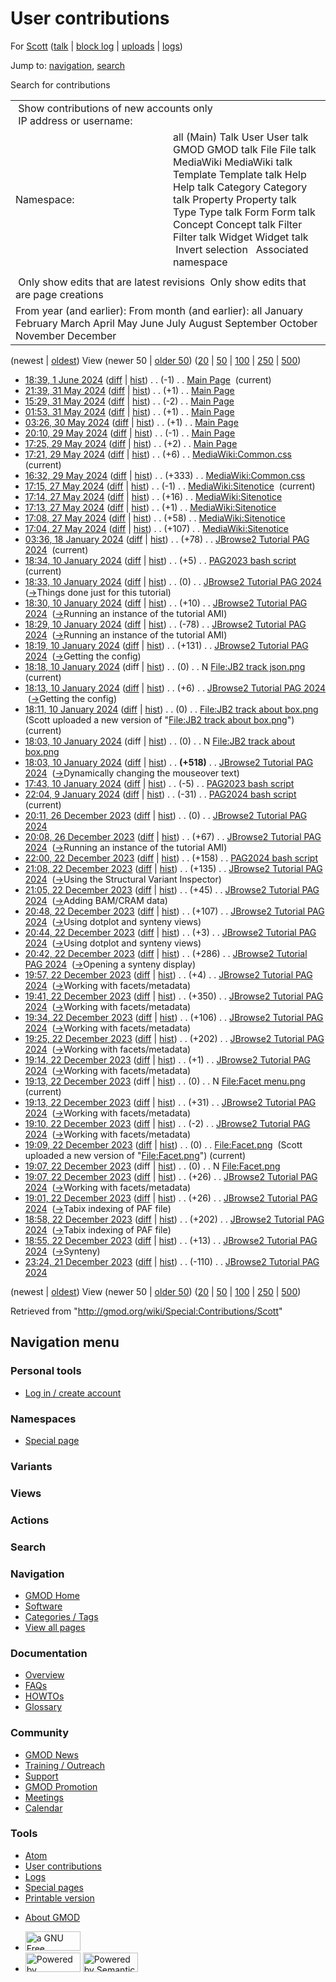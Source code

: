 <div id="mw-page-base" class="noprint">

</div>

<div id="mw-head-base" class="noprint">

</div>

<div id="content" class="mw-body" role="main">

<span id="top"></span>

<div id="mw-js-message" style="display:none;">

</div>



# <span dir="auto">User contributions</span>

<div id="bodyContent">

<div id="contentSub">

For [Scott](/wiki/User:Scott "User:Scott")
([talk](/wiki/User_talk:Scott "User talk:Scott") \| [block
log](/mediawiki/index.php?title=Special:Log/block&page=User%3AScott "Special:Log/block")
\| [uploads](/wiki/Special:ListFiles/Scott "Special:ListFiles/Scott") \|
[logs](/wiki/Special:Log/Scott "Special:Log/Scott"))

</div>

<div id="jump-to-nav" class="mw-jump">

Jump to: [navigation](#mw-navigation), [search](#p-search)

</div>

<div id="mw-content-text">

Search for contributions

<table class="mw-contributions-table">
<colgroup>
<col style="width: 50%" />
<col style="width: 50%" />
</colgroup>
<tbody>
<tr class="odd">
<td colspan="2"> Show contributions of new accounts only<br />
 IP address or username:</td>
</tr>
<tr class="even">
<td class="mw-label">Namespace:</td>
<td>all (Main) Talk User User talk GMOD GMOD talk File File talk
MediaWiki MediaWiki talk Template Template talk Help Help talk Category
Category talk Property Property talk Type Type talk Form Form talk
Concept Concept talk Filter Filter talk Widget Widget talk  
 Invert selection 
 Associated namespace </td>
</tr>
<tr class="odd">
<td colspan="2"></td>
</tr>
<tr class="even">
<td colspan="2"> Only show edits that are latest revisions
 Only show edits that are page creations</td>
</tr>
<tr class="odd">
<td colspan="2">From year (and earlier): From month (and earlier): all
January February March April May June July August September October
November December</td>
</tr>
</tbody>
</table>

(newest \| <a
href="/mediawiki/index.php?title=Special:Contributions/Scott&amp;dir=prev&amp;target=Scott"
class="mw-lastlink" rel="last"
title="Special:Contributions/Scott">oldest</a>) View (newer 50 \| <a
href="/mediawiki/index.php?title=Special:Contributions/Scott&amp;offset=20231221232427&amp;target=Scott"
class="mw-nextlink" rel="next" title="Special:Contributions/Scott">older
50</a>) (<a
href="/mediawiki/index.php?title=Special:Contributions/Scott&amp;offset=&amp;limit=20&amp;target=Scott"
class="mw-numlink" title="Special:Contributions/Scott">20</a> \| <a
href="/mediawiki/index.php?title=Special:Contributions/Scott&amp;offset=&amp;limit=50&amp;target=Scott"
class="mw-numlink" title="Special:Contributions/Scott">50</a> \| <a
href="/mediawiki/index.php?title=Special:Contributions/Scott&amp;offset=&amp;limit=100&amp;target=Scott"
class="mw-numlink" title="Special:Contributions/Scott">100</a> \| <a
href="/mediawiki/index.php?title=Special:Contributions/Scott&amp;offset=&amp;limit=250&amp;target=Scott"
class="mw-numlink" title="Special:Contributions/Scott">250</a> \| <a
href="/mediawiki/index.php?title=Special:Contributions/Scott&amp;offset=&amp;limit=500&amp;target=Scott"
class="mw-numlink" title="Special:Contributions/Scott">500</a>)

- <a href="/mediawiki/index.php?title=Main_Page&amp;oldid=28584"
  class="mw-changeslist-date" title="Main Page">18:39, 1 June 2024</a>
  ([diff](/mediawiki/index.php?title=Main_Page&diff=prev&oldid=28584 "Main Page")
  \|
  [hist](/mediawiki/index.php?title=Main_Page&action=history "Main Page"))
  <span class="mw-changeslist-separator">. .</span>
  <span class="mw-plusminus-neg" dir="ltr"
  title="4,613 bytes after change">(-1)</span>‎
  <span class="mw-changeslist-separator">. .</span>
  <a href="/wiki/Main_Page" class="mw-contributions-title"
  title="Main Page">Main Page</a> ‎
  <span class="mw-uctop">(current)</span>
- <a href="/mediawiki/index.php?title=Main_Page&amp;oldid=28583"
  class="mw-changeslist-date" title="Main Page">21:39, 31 May 2024</a>
  ([diff](/mediawiki/index.php?title=Main_Page&diff=prev&oldid=28583 "Main Page")
  \|
  [hist](/mediawiki/index.php?title=Main_Page&action=history "Main Page"))
  <span class="mw-changeslist-separator">. .</span>
  <span class="mw-plusminus-pos" dir="ltr"
  title="4,614 bytes after change">(+1)</span>‎
  <span class="mw-changeslist-separator">. .</span>
  <a href="/wiki/Main_Page" class="mw-contributions-title"
  title="Main Page">Main Page</a> ‎
- <a href="/mediawiki/index.php?title=Main_Page&amp;oldid=28582"
  class="mw-changeslist-date" title="Main Page">15:29, 31 May 2024</a>
  ([diff](/mediawiki/index.php?title=Main_Page&diff=prev&oldid=28582 "Main Page")
  \|
  [hist](/mediawiki/index.php?title=Main_Page&action=history "Main Page"))
  <span class="mw-changeslist-separator">. .</span>
  <span class="mw-plusminus-neg" dir="ltr"
  title="4,613 bytes after change">(-2)</span>‎
  <span class="mw-changeslist-separator">. .</span>
  <a href="/wiki/Main_Page" class="mw-contributions-title"
  title="Main Page">Main Page</a> ‎
- <a href="/mediawiki/index.php?title=Main_Page&amp;oldid=28581"
  class="mw-changeslist-date" title="Main Page">01:53, 31 May 2024</a>
  ([diff](/mediawiki/index.php?title=Main_Page&diff=prev&oldid=28581 "Main Page")
  \|
  [hist](/mediawiki/index.php?title=Main_Page&action=history "Main Page"))
  <span class="mw-changeslist-separator">. .</span>
  <span class="mw-plusminus-pos" dir="ltr"
  title="4,615 bytes after change">(+1)</span>‎
  <span class="mw-changeslist-separator">. .</span>
  <a href="/wiki/Main_Page" class="mw-contributions-title"
  title="Main Page">Main Page</a> ‎
- <a href="/mediawiki/index.php?title=Main_Page&amp;oldid=28580"
  class="mw-changeslist-date" title="Main Page">03:26, 30 May 2024</a>
  ([diff](/mediawiki/index.php?title=Main_Page&diff=prev&oldid=28580 "Main Page")
  \|
  [hist](/mediawiki/index.php?title=Main_Page&action=history "Main Page"))
  <span class="mw-changeslist-separator">. .</span>
  <span class="mw-plusminus-pos" dir="ltr"
  title="4,614 bytes after change">(+1)</span>‎
  <span class="mw-changeslist-separator">. .</span>
  <a href="/wiki/Main_Page" class="mw-contributions-title"
  title="Main Page">Main Page</a> ‎
- <a href="/mediawiki/index.php?title=Main_Page&amp;oldid=28579"
  class="mw-changeslist-date" title="Main Page">20:10, 29 May 2024</a>
  ([diff](/mediawiki/index.php?title=Main_Page&diff=prev&oldid=28579 "Main Page")
  \|
  [hist](/mediawiki/index.php?title=Main_Page&action=history "Main Page"))
  <span class="mw-changeslist-separator">. .</span>
  <span class="mw-plusminus-neg" dir="ltr"
  title="4,613 bytes after change">(-1)</span>‎
  <span class="mw-changeslist-separator">. .</span>
  <a href="/wiki/Main_Page" class="mw-contributions-title"
  title="Main Page">Main Page</a> ‎
- <a href="/mediawiki/index.php?title=Main_Page&amp;oldid=28578"
  class="mw-changeslist-date" title="Main Page">17:25, 29 May 2024</a>
  ([diff](/mediawiki/index.php?title=Main_Page&diff=prev&oldid=28578 "Main Page")
  \|
  [hist](/mediawiki/index.php?title=Main_Page&action=history "Main Page"))
  <span class="mw-changeslist-separator">. .</span>
  <span class="mw-plusminus-pos" dir="ltr"
  title="4,614 bytes after change">(+2)</span>‎
  <span class="mw-changeslist-separator">. .</span>
  <a href="/wiki/Main_Page" class="mw-contributions-title"
  title="Main Page">Main Page</a> ‎
- <a
  href="/mediawiki/index.php?title=MediaWiki:Common.css&amp;oldid=28577"
  class="mw-changeslist-date" title="MediaWiki:Common.css">17:21, 29 May
  2024</a>
  ([diff](/mediawiki/index.php?title=MediaWiki:Common.css&diff=prev&oldid=28577 "MediaWiki:Common.css")
  \|
  [hist](/mediawiki/index.php?title=MediaWiki:Common.css&action=history "MediaWiki:Common.css"))
  <span class="mw-changeslist-separator">. .</span>
  <span class="mw-plusminus-pos" dir="ltr"
  title="7,367 bytes after change">(+6)</span>‎
  <span class="mw-changeslist-separator">. .</span>
  <a href="/wiki/MediaWiki:Common.css" class="mw-contributions-title"
  title="MediaWiki:Common.css">MediaWiki:Common.css</a> ‎
  <span class="mw-uctop">(current)</span>
- <a
  href="/mediawiki/index.php?title=MediaWiki:Common.css&amp;oldid=28576"
  class="mw-changeslist-date" title="MediaWiki:Common.css">16:32, 29 May
  2024</a>
  ([diff](/mediawiki/index.php?title=MediaWiki:Common.css&diff=prev&oldid=28576 "MediaWiki:Common.css")
  \|
  [hist](/mediawiki/index.php?title=MediaWiki:Common.css&action=history "MediaWiki:Common.css"))
  <span class="mw-changeslist-separator">. .</span>
  <span class="mw-plusminus-pos" dir="ltr"
  title="7,361 bytes after change">(+333)</span>‎
  <span class="mw-changeslist-separator">. .</span>
  <a href="/wiki/MediaWiki:Common.css" class="mw-contributions-title"
  title="MediaWiki:Common.css">MediaWiki:Common.css</a> ‎
- <a
  href="/mediawiki/index.php?title=MediaWiki:Sitenotice&amp;oldid=28575"
  class="mw-changeslist-date" title="MediaWiki:Sitenotice">17:15, 27 May
  2024</a>
  ([diff](/mediawiki/index.php?title=MediaWiki:Sitenotice&diff=prev&oldid=28575 "MediaWiki:Sitenotice")
  \|
  [hist](/mediawiki/index.php?title=MediaWiki:Sitenotice&action=history "MediaWiki:Sitenotice"))
  <span class="mw-changeslist-separator">. .</span>
  <span class="mw-plusminus-neg" dir="ltr"
  title="181 bytes after change">(-1)</span>‎
  <span class="mw-changeslist-separator">. .</span>
  <a href="/wiki/MediaWiki:Sitenotice" class="mw-contributions-title"
  title="MediaWiki:Sitenotice">MediaWiki:Sitenotice</a> ‎
  <span class="mw-uctop">(current)</span>
- <a
  href="/mediawiki/index.php?title=MediaWiki:Sitenotice&amp;oldid=28574"
  class="mw-changeslist-date" title="MediaWiki:Sitenotice">17:14, 27 May
  2024</a>
  ([diff](/mediawiki/index.php?title=MediaWiki:Sitenotice&diff=prev&oldid=28574 "MediaWiki:Sitenotice")
  \|
  [hist](/mediawiki/index.php?title=MediaWiki:Sitenotice&action=history "MediaWiki:Sitenotice"))
  <span class="mw-changeslist-separator">. .</span>
  <span class="mw-plusminus-pos" dir="ltr"
  title="182 bytes after change">(+16)</span>‎
  <span class="mw-changeslist-separator">. .</span>
  <a href="/wiki/MediaWiki:Sitenotice" class="mw-contributions-title"
  title="MediaWiki:Sitenotice">MediaWiki:Sitenotice</a> ‎
- <a
  href="/mediawiki/index.php?title=MediaWiki:Sitenotice&amp;oldid=28573"
  class="mw-changeslist-date" title="MediaWiki:Sitenotice">17:13, 27 May
  2024</a>
  ([diff](/mediawiki/index.php?title=MediaWiki:Sitenotice&diff=prev&oldid=28573 "MediaWiki:Sitenotice")
  \|
  [hist](/mediawiki/index.php?title=MediaWiki:Sitenotice&action=history "MediaWiki:Sitenotice"))
  <span class="mw-changeslist-separator">. .</span>
  <span class="mw-plusminus-pos" dir="ltr"
  title="166 bytes after change">(+1)</span>‎
  <span class="mw-changeslist-separator">. .</span>
  <a href="/wiki/MediaWiki:Sitenotice" class="mw-contributions-title"
  title="MediaWiki:Sitenotice">MediaWiki:Sitenotice</a> ‎
- <a
  href="/mediawiki/index.php?title=MediaWiki:Sitenotice&amp;oldid=28572"
  class="mw-changeslist-date" title="MediaWiki:Sitenotice">17:08, 27 May
  2024</a>
  ([diff](/mediawiki/index.php?title=MediaWiki:Sitenotice&diff=prev&oldid=28572 "MediaWiki:Sitenotice")
  \|
  [hist](/mediawiki/index.php?title=MediaWiki:Sitenotice&action=history "MediaWiki:Sitenotice"))
  <span class="mw-changeslist-separator">. .</span>
  <span class="mw-plusminus-pos" dir="ltr"
  title="165 bytes after change">(+58)</span>‎
  <span class="mw-changeslist-separator">. .</span>
  <a href="/wiki/MediaWiki:Sitenotice" class="mw-contributions-title"
  title="MediaWiki:Sitenotice">MediaWiki:Sitenotice</a> ‎
- <a
  href="/mediawiki/index.php?title=MediaWiki:Sitenotice&amp;oldid=28571"
  class="mw-changeslist-date" title="MediaWiki:Sitenotice">17:04, 27 May
  2024</a>
  ([diff](/mediawiki/index.php?title=MediaWiki:Sitenotice&diff=prev&oldid=28571 "MediaWiki:Sitenotice")
  \|
  [hist](/mediawiki/index.php?title=MediaWiki:Sitenotice&action=history "MediaWiki:Sitenotice"))
  <span class="mw-changeslist-separator">. .</span>
  <span class="mw-plusminus-pos" dir="ltr"
  title="107 bytes after change">(+107)</span>‎
  <span class="mw-changeslist-separator">. .</span>
  <a href="/wiki/MediaWiki:Sitenotice" class="mw-contributions-title"
  title="MediaWiki:Sitenotice">MediaWiki:Sitenotice</a> ‎
- <a
  href="/mediawiki/index.php?title=JBrowse2_Tutorial_PAG_2024&amp;oldid=28552"
  class="mw-changeslist-date" title="JBrowse2 Tutorial PAG 2024">03:36, 18
  January 2024</a>
  ([diff](/mediawiki/index.php?title=JBrowse2_Tutorial_PAG_2024&diff=prev&oldid=28552 "JBrowse2 Tutorial PAG 2024")
  \|
  [hist](/mediawiki/index.php?title=JBrowse2_Tutorial_PAG_2024&action=history "JBrowse2 Tutorial PAG 2024"))
  <span class="mw-changeslist-separator">. .</span>
  <span class="mw-plusminus-pos" dir="ltr"
  title="39,794 bytes after change">(+78)</span>‎
  <span class="mw-changeslist-separator">. .</span>
  <a href="/wiki/JBrowse2_Tutorial_PAG_2024"
  class="mw-contributions-title"
  title="JBrowse2 Tutorial PAG 2024">JBrowse2 Tutorial PAG 2024</a> ‎
  <span class="mw-uctop">(current)</span>
- <a href="/mediawiki/index.php?title=PAG2023_bash_script&amp;oldid=28551"
  class="mw-changeslist-date" title="PAG2023 bash script">18:34, 10
  January 2024</a>
  ([diff](/mediawiki/index.php?title=PAG2023_bash_script&diff=prev&oldid=28551 "PAG2023 bash script")
  \|
  [hist](/mediawiki/index.php?title=PAG2023_bash_script&action=history "PAG2023 bash script"))
  <span class="mw-changeslist-separator">. .</span>
  <span class="mw-plusminus-pos" dir="ltr"
  title="2,999 bytes after change">(+5)</span>‎
  <span class="mw-changeslist-separator">. .</span>
  <a href="/wiki/PAG2023_bash_script" class="mw-contributions-title"
  title="PAG2023 bash script">PAG2023 bash script</a> ‎
  <span class="mw-uctop">(current)</span>
- <a
  href="/mediawiki/index.php?title=JBrowse2_Tutorial_PAG_2024&amp;oldid=28550"
  class="mw-changeslist-date" title="JBrowse2 Tutorial PAG 2024">18:33, 10
  January 2024</a>
  ([diff](/mediawiki/index.php?title=JBrowse2_Tutorial_PAG_2024&diff=prev&oldid=28550 "JBrowse2 Tutorial PAG 2024")
  \|
  [hist](/mediawiki/index.php?title=JBrowse2_Tutorial_PAG_2024&action=history "JBrowse2 Tutorial PAG 2024"))
  <span class="mw-changeslist-separator">. .</span>
  <span class="mw-plusminus-null" dir="ltr"
  title="39,716 bytes after change">(0)</span>‎
  <span class="mw-changeslist-separator">. .</span>
  <a href="/wiki/JBrowse2_Tutorial_PAG_2024"
  class="mw-contributions-title"
  title="JBrowse2 Tutorial PAG 2024">JBrowse2 Tutorial PAG 2024</a> ‎
  <span class="comment">([→](/wiki/JBrowse2_Tutorial_PAG_2024#Things_done_just_for_this_tutorial "JBrowse2 Tutorial PAG 2024")‎<span dir="auto"><span class="autocomment">Things
  done just for this tutorial</span></span>)</span>
- <a
  href="/mediawiki/index.php?title=JBrowse2_Tutorial_PAG_2024&amp;oldid=28549"
  class="mw-changeslist-date" title="JBrowse2 Tutorial PAG 2024">18:30, 10
  January 2024</a>
  ([diff](/mediawiki/index.php?title=JBrowse2_Tutorial_PAG_2024&diff=prev&oldid=28549 "JBrowse2 Tutorial PAG 2024")
  \|
  [hist](/mediawiki/index.php?title=JBrowse2_Tutorial_PAG_2024&action=history "JBrowse2 Tutorial PAG 2024"))
  <span class="mw-changeslist-separator">. .</span>
  <span class="mw-plusminus-pos" dir="ltr"
  title="39,716 bytes after change">(+10)</span>‎
  <span class="mw-changeslist-separator">. .</span>
  <a href="/wiki/JBrowse2_Tutorial_PAG_2024"
  class="mw-contributions-title"
  title="JBrowse2 Tutorial PAG 2024">JBrowse2 Tutorial PAG 2024</a> ‎
  <span class="comment">([→](/wiki/JBrowse2_Tutorial_PAG_2024#Running_an_instance_of_the_tutorial_AMI "JBrowse2 Tutorial PAG 2024")‎<span dir="auto"><span class="autocomment">Running
  an instance of the tutorial AMI</span></span>)</span>
- <a
  href="/mediawiki/index.php?title=JBrowse2_Tutorial_PAG_2024&amp;oldid=28548"
  class="mw-changeslist-date" title="JBrowse2 Tutorial PAG 2024">18:29, 10
  January 2024</a>
  ([diff](/mediawiki/index.php?title=JBrowse2_Tutorial_PAG_2024&diff=prev&oldid=28548 "JBrowse2 Tutorial PAG 2024")
  \|
  [hist](/mediawiki/index.php?title=JBrowse2_Tutorial_PAG_2024&action=history "JBrowse2 Tutorial PAG 2024"))
  <span class="mw-changeslist-separator">. .</span>
  <span class="mw-plusminus-neg" dir="ltr"
  title="39,706 bytes after change">(-78)</span>‎
  <span class="mw-changeslist-separator">. .</span>
  <a href="/wiki/JBrowse2_Tutorial_PAG_2024"
  class="mw-contributions-title"
  title="JBrowse2 Tutorial PAG 2024">JBrowse2 Tutorial PAG 2024</a> ‎
  <span class="comment">([→](/wiki/JBrowse2_Tutorial_PAG_2024#Running_an_instance_of_the_tutorial_AMI "JBrowse2 Tutorial PAG 2024")‎<span dir="auto"><span class="autocomment">Running
  an instance of the tutorial AMI</span></span>)</span>
- <a
  href="/mediawiki/index.php?title=JBrowse2_Tutorial_PAG_2024&amp;oldid=28547"
  class="mw-changeslist-date" title="JBrowse2 Tutorial PAG 2024">18:19, 10
  January 2024</a>
  ([diff](/mediawiki/index.php?title=JBrowse2_Tutorial_PAG_2024&diff=prev&oldid=28547 "JBrowse2 Tutorial PAG 2024")
  \|
  [hist](/mediawiki/index.php?title=JBrowse2_Tutorial_PAG_2024&action=history "JBrowse2 Tutorial PAG 2024"))
  <span class="mw-changeslist-separator">. .</span>
  <span class="mw-plusminus-pos" dir="ltr"
  title="39,784 bytes after change">(+131)</span>‎
  <span class="mw-changeslist-separator">. .</span>
  <a href="/wiki/JBrowse2_Tutorial_PAG_2024"
  class="mw-contributions-title"
  title="JBrowse2 Tutorial PAG 2024">JBrowse2 Tutorial PAG 2024</a> ‎
  <span class="comment">([→](/wiki/JBrowse2_Tutorial_PAG_2024#Getting_the_config "JBrowse2 Tutorial PAG 2024")‎<span dir="auto"><span class="autocomment">Getting
  the config</span></span>)</span>
- <a
  href="/mediawiki/index.php?title=File:JB2_track_json.png&amp;oldid=28546"
  class="mw-changeslist-date" title="File:JB2 track json.png">18:18, 10
  January 2024</a> (diff \|
  [hist](/mediawiki/index.php?title=File:JB2_track_json.png&action=history "File:JB2 track json.png"))
  <span class="mw-changeslist-separator">. .</span>
  <span class="mw-plusminus-null" dir="ltr"
  title="0 bytes after change">(0)</span>‎
  <span class="mw-changeslist-separator">. .</span> N
  <a href="/wiki/File:JB2_track_json.png" class="mw-contributions-title"
  title="File:JB2 track json.png">File:JB2 track json.png</a> ‎
  <span class="mw-uctop">(current)</span>
- <a
  href="/mediawiki/index.php?title=JBrowse2_Tutorial_PAG_2024&amp;oldid=28545"
  class="mw-changeslist-date" title="JBrowse2 Tutorial PAG 2024">18:13, 10
  January 2024</a>
  ([diff](/mediawiki/index.php?title=JBrowse2_Tutorial_PAG_2024&diff=prev&oldid=28545 "JBrowse2 Tutorial PAG 2024")
  \|
  [hist](/mediawiki/index.php?title=JBrowse2_Tutorial_PAG_2024&action=history "JBrowse2 Tutorial PAG 2024"))
  <span class="mw-changeslist-separator">. .</span>
  <span class="mw-plusminus-pos" dir="ltr"
  title="39,653 bytes after change">(+6)</span>‎
  <span class="mw-changeslist-separator">. .</span>
  <a href="/wiki/JBrowse2_Tutorial_PAG_2024"
  class="mw-contributions-title"
  title="JBrowse2 Tutorial PAG 2024">JBrowse2 Tutorial PAG 2024</a> ‎
  <span class="comment">([→](/wiki/JBrowse2_Tutorial_PAG_2024#Getting_the_config "JBrowse2 Tutorial PAG 2024")‎<span dir="auto"><span class="autocomment">Getting
  the config</span></span>)</span>
- <a
  href="/mediawiki/index.php?title=File:JB2_track_about_box.png&amp;oldid=28544"
  class="mw-changeslist-date" title="File:JB2 track about box.png">18:11,
  10 January 2024</a>
  ([diff](/mediawiki/index.php?title=File:JB2_track_about_box.png&diff=prev&oldid=28544 "File:JB2 track about box.png")
  \|
  [hist](/mediawiki/index.php?title=File:JB2_track_about_box.png&action=history "File:JB2 track about box.png"))
  <span class="mw-changeslist-separator">. .</span>
  <span class="mw-plusminus-null" dir="ltr"
  title="0 bytes after change">(0)</span>‎
  <span class="mw-changeslist-separator">. .</span>
  <a href="/wiki/File:JB2_track_about_box.png"
  class="mw-contributions-title"
  title="File:JB2 track about box.png">File:JB2 track about box.png</a> ‎
  <span class="comment">(Scott uploaded a new version of "[File:JB2
  track about
  box.png](/wiki/File:JB2_track_about_box.png "File:JB2 track about box.png")")</span>
  <span class="mw-uctop">(current)</span>
- <a
  href="/mediawiki/index.php?title=File:JB2_track_about_box.png&amp;oldid=28543"
  class="mw-changeslist-date" title="File:JB2 track about box.png">18:03,
  10 January 2024</a> (diff \|
  [hist](/mediawiki/index.php?title=File:JB2_track_about_box.png&action=history "File:JB2 track about box.png"))
  <span class="mw-changeslist-separator">. .</span>
  <span class="mw-plusminus-null" dir="ltr"
  title="0 bytes after change">(0)</span>‎
  <span class="mw-changeslist-separator">. .</span> N
  <a href="/wiki/File:JB2_track_about_box.png"
  class="mw-contributions-title"
  title="File:JB2 track about box.png">File:JB2 track about box.png</a> ‎
- <a
  href="/mediawiki/index.php?title=JBrowse2_Tutorial_PAG_2024&amp;oldid=28542"
  class="mw-changeslist-date" title="JBrowse2 Tutorial PAG 2024">18:03, 10
  January 2024</a>
  ([diff](/mediawiki/index.php?title=JBrowse2_Tutorial_PAG_2024&diff=prev&oldid=28542 "JBrowse2 Tutorial PAG 2024")
  \|
  [hist](/mediawiki/index.php?title=JBrowse2_Tutorial_PAG_2024&action=history "JBrowse2 Tutorial PAG 2024"))
  <span class="mw-changeslist-separator">. .</span> **(+518)**‎
  <span class="mw-changeslist-separator">. .</span>
  <a href="/wiki/JBrowse2_Tutorial_PAG_2024"
  class="mw-contributions-title"
  title="JBrowse2 Tutorial PAG 2024">JBrowse2 Tutorial PAG 2024</a> ‎
  <span class="comment">([→](/wiki/JBrowse2_Tutorial_PAG_2024#Dynamically_changing_the_mouseover_text "JBrowse2 Tutorial PAG 2024")‎<span dir="auto"><span class="autocomment">Dynamically
  changing the mouseover text</span></span>)</span>
- <a href="/mediawiki/index.php?title=PAG2023_bash_script&amp;oldid=28541"
  class="mw-changeslist-date" title="PAG2023 bash script">17:43, 10
  January 2024</a>
  ([diff](/mediawiki/index.php?title=PAG2023_bash_script&diff=prev&oldid=28541 "PAG2023 bash script")
  \|
  [hist](/mediawiki/index.php?title=PAG2023_bash_script&action=history "PAG2023 bash script"))
  <span class="mw-changeslist-separator">. .</span>
  <span class="mw-plusminus-neg" dir="ltr"
  title="2,994 bytes after change">(-5)</span>‎
  <span class="mw-changeslist-separator">. .</span>
  <a href="/wiki/PAG2023_bash_script" class="mw-contributions-title"
  title="PAG2023 bash script">PAG2023 bash script</a> ‎
- <a href="/mediawiki/index.php?title=PAG2024_bash_script&amp;oldid=28540"
  class="mw-changeslist-date" title="PAG2024 bash script">22:04, 9 January
  2024</a>
  ([diff](/mediawiki/index.php?title=PAG2024_bash_script&diff=prev&oldid=28540 "PAG2024 bash script")
  \|
  [hist](/mediawiki/index.php?title=PAG2024_bash_script&action=history "PAG2024 bash script"))
  <span class="mw-changeslist-separator">. .</span>
  <span class="mw-plusminus-neg" dir="ltr"
  title="4,432 bytes after change">(-31)</span>‎
  <span class="mw-changeslist-separator">. .</span>
  <a href="/wiki/PAG2024_bash_script" class="mw-contributions-title"
  title="PAG2024 bash script">PAG2024 bash script</a> ‎
  <span class="mw-uctop">(current)</span>
- <a
  href="/mediawiki/index.php?title=JBrowse2_Tutorial_PAG_2024&amp;oldid=28539"
  class="mw-changeslist-date" title="JBrowse2 Tutorial PAG 2024">20:11, 26
  December 2023</a>
  ([diff](/mediawiki/index.php?title=JBrowse2_Tutorial_PAG_2024&diff=prev&oldid=28539 "JBrowse2 Tutorial PAG 2024")
  \|
  [hist](/mediawiki/index.php?title=JBrowse2_Tutorial_PAG_2024&action=history "JBrowse2 Tutorial PAG 2024"))
  <span class="mw-changeslist-separator">. .</span>
  <span class="mw-plusminus-null" dir="ltr"
  title="39,129 bytes after change">(0)</span>‎
  <span class="mw-changeslist-separator">. .</span>
  <a href="/wiki/JBrowse2_Tutorial_PAG_2024"
  class="mw-contributions-title"
  title="JBrowse2 Tutorial PAG 2024">JBrowse2 Tutorial PAG 2024</a> ‎
- <a
  href="/mediawiki/index.php?title=JBrowse2_Tutorial_PAG_2024&amp;oldid=28538"
  class="mw-changeslist-date" title="JBrowse2 Tutorial PAG 2024">20:08, 26
  December 2023</a>
  ([diff](/mediawiki/index.php?title=JBrowse2_Tutorial_PAG_2024&diff=prev&oldid=28538 "JBrowse2 Tutorial PAG 2024")
  \|
  [hist](/mediawiki/index.php?title=JBrowse2_Tutorial_PAG_2024&action=history "JBrowse2 Tutorial PAG 2024"))
  <span class="mw-changeslist-separator">. .</span>
  <span class="mw-plusminus-pos" dir="ltr"
  title="39,129 bytes after change">(+67)</span>‎
  <span class="mw-changeslist-separator">. .</span>
  <a href="/wiki/JBrowse2_Tutorial_PAG_2024"
  class="mw-contributions-title"
  title="JBrowse2 Tutorial PAG 2024">JBrowse2 Tutorial PAG 2024</a> ‎
  <span class="comment">([→](/wiki/JBrowse2_Tutorial_PAG_2024#Running_an_instance_of_the_tutorial_AMI "JBrowse2 Tutorial PAG 2024")‎<span dir="auto"><span class="autocomment">Running
  an instance of the tutorial AMI</span></span>)</span>
- <a href="/mediawiki/index.php?title=PAG2024_bash_script&amp;oldid=28537"
  class="mw-changeslist-date" title="PAG2024 bash script">22:00, 22
  December 2023</a>
  ([diff](/mediawiki/index.php?title=PAG2024_bash_script&diff=prev&oldid=28537 "PAG2024 bash script")
  \|
  [hist](/mediawiki/index.php?title=PAG2024_bash_script&action=history "PAG2024 bash script"))
  <span class="mw-changeslist-separator">. .</span>
  <span class="mw-plusminus-pos" dir="ltr"
  title="4,463 bytes after change">(+158)</span>‎
  <span class="mw-changeslist-separator">. .</span>
  <a href="/wiki/PAG2024_bash_script" class="mw-contributions-title"
  title="PAG2024 bash script">PAG2024 bash script</a> ‎
- <a
  href="/mediawiki/index.php?title=JBrowse2_Tutorial_PAG_2024&amp;oldid=28536"
  class="mw-changeslist-date" title="JBrowse2 Tutorial PAG 2024">21:08, 22
  December 2023</a>
  ([diff](/mediawiki/index.php?title=JBrowse2_Tutorial_PAG_2024&diff=prev&oldid=28536 "JBrowse2 Tutorial PAG 2024")
  \|
  [hist](/mediawiki/index.php?title=JBrowse2_Tutorial_PAG_2024&action=history "JBrowse2 Tutorial PAG 2024"))
  <span class="mw-changeslist-separator">. .</span>
  <span class="mw-plusminus-pos" dir="ltr"
  title="39,062 bytes after change">(+135)</span>‎
  <span class="mw-changeslist-separator">. .</span>
  <a href="/wiki/JBrowse2_Tutorial_PAG_2024"
  class="mw-contributions-title"
  title="JBrowse2 Tutorial PAG 2024">JBrowse2 Tutorial PAG 2024</a> ‎
  <span class="comment">([→](/wiki/JBrowse2_Tutorial_PAG_2024#Using_the_Structural_Variant_Inspector "JBrowse2 Tutorial PAG 2024")‎<span dir="auto"><span class="autocomment">Using
  the Structural Variant Inspector</span></span>)</span>
- <a
  href="/mediawiki/index.php?title=JBrowse2_Tutorial_PAG_2024&amp;oldid=28535"
  class="mw-changeslist-date" title="JBrowse2 Tutorial PAG 2024">21:05, 22
  December 2023</a>
  ([diff](/mediawiki/index.php?title=JBrowse2_Tutorial_PAG_2024&diff=prev&oldid=28535 "JBrowse2 Tutorial PAG 2024")
  \|
  [hist](/mediawiki/index.php?title=JBrowse2_Tutorial_PAG_2024&action=history "JBrowse2 Tutorial PAG 2024"))
  <span class="mw-changeslist-separator">. .</span>
  <span class="mw-plusminus-pos" dir="ltr"
  title="38,927 bytes after change">(+45)</span>‎
  <span class="mw-changeslist-separator">. .</span>
  <a href="/wiki/JBrowse2_Tutorial_PAG_2024"
  class="mw-contributions-title"
  title="JBrowse2 Tutorial PAG 2024">JBrowse2 Tutorial PAG 2024</a> ‎
  <span class="comment">([→](/wiki/JBrowse2_Tutorial_PAG_2024#Adding_BAM.2FCRAM_data "JBrowse2 Tutorial PAG 2024")‎<span dir="auto"><span class="autocomment">Adding
  BAM/CRAM data</span></span>)</span>
- <a
  href="/mediawiki/index.php?title=JBrowse2_Tutorial_PAG_2024&amp;oldid=28534"
  class="mw-changeslist-date" title="JBrowse2 Tutorial PAG 2024">20:48, 22
  December 2023</a>
  ([diff](/mediawiki/index.php?title=JBrowse2_Tutorial_PAG_2024&diff=prev&oldid=28534 "JBrowse2 Tutorial PAG 2024")
  \|
  [hist](/mediawiki/index.php?title=JBrowse2_Tutorial_PAG_2024&action=history "JBrowse2 Tutorial PAG 2024"))
  <span class="mw-changeslist-separator">. .</span>
  <span class="mw-plusminus-pos" dir="ltr"
  title="38,882 bytes after change">(+107)</span>‎
  <span class="mw-changeslist-separator">. .</span>
  <a href="/wiki/JBrowse2_Tutorial_PAG_2024"
  class="mw-contributions-title"
  title="JBrowse2 Tutorial PAG 2024">JBrowse2 Tutorial PAG 2024</a> ‎
  <span class="comment">([→](/wiki/JBrowse2_Tutorial_PAG_2024#Using_dotplot_and_synteny_views "JBrowse2 Tutorial PAG 2024")‎<span dir="auto"><span class="autocomment">Using
  dotplot and synteny views</span></span>)</span>
- <a
  href="/mediawiki/index.php?title=JBrowse2_Tutorial_PAG_2024&amp;oldid=28533"
  class="mw-changeslist-date" title="JBrowse2 Tutorial PAG 2024">20:44, 22
  December 2023</a>
  ([diff](/mediawiki/index.php?title=JBrowse2_Tutorial_PAG_2024&diff=prev&oldid=28533 "JBrowse2 Tutorial PAG 2024")
  \|
  [hist](/mediawiki/index.php?title=JBrowse2_Tutorial_PAG_2024&action=history "JBrowse2 Tutorial PAG 2024"))
  <span class="mw-changeslist-separator">. .</span>
  <span class="mw-plusminus-pos" dir="ltr"
  title="38,775 bytes after change">(+3)</span>‎
  <span class="mw-changeslist-separator">. .</span>
  <a href="/wiki/JBrowse2_Tutorial_PAG_2024"
  class="mw-contributions-title"
  title="JBrowse2 Tutorial PAG 2024">JBrowse2 Tutorial PAG 2024</a> ‎
  <span class="comment">([→](/wiki/JBrowse2_Tutorial_PAG_2024#Using_dotplot_and_synteny_views "JBrowse2 Tutorial PAG 2024")‎<span dir="auto"><span class="autocomment">Using
  dotplot and synteny views</span></span>)</span>
- <a
  href="/mediawiki/index.php?title=JBrowse2_Tutorial_PAG_2024&amp;oldid=28532"
  class="mw-changeslist-date" title="JBrowse2 Tutorial PAG 2024">20:42, 22
  December 2023</a>
  ([diff](/mediawiki/index.php?title=JBrowse2_Tutorial_PAG_2024&diff=prev&oldid=28532 "JBrowse2 Tutorial PAG 2024")
  \|
  [hist](/mediawiki/index.php?title=JBrowse2_Tutorial_PAG_2024&action=history "JBrowse2 Tutorial PAG 2024"))
  <span class="mw-changeslist-separator">. .</span>
  <span class="mw-plusminus-pos" dir="ltr"
  title="38,772 bytes after change">(+286)</span>‎
  <span class="mw-changeslist-separator">. .</span>
  <a href="/wiki/JBrowse2_Tutorial_PAG_2024"
  class="mw-contributions-title"
  title="JBrowse2 Tutorial PAG 2024">JBrowse2 Tutorial PAG 2024</a> ‎
  <span class="comment">([→](/wiki/JBrowse2_Tutorial_PAG_2024#Opening_a_synteny_display "JBrowse2 Tutorial PAG 2024")‎<span dir="auto"><span class="autocomment">Opening
  a synteny display</span></span>)</span>
- <a
  href="/mediawiki/index.php?title=JBrowse2_Tutorial_PAG_2024&amp;oldid=28531"
  class="mw-changeslist-date" title="JBrowse2 Tutorial PAG 2024">19:57, 22
  December 2023</a>
  ([diff](/mediawiki/index.php?title=JBrowse2_Tutorial_PAG_2024&diff=prev&oldid=28531 "JBrowse2 Tutorial PAG 2024")
  \|
  [hist](/mediawiki/index.php?title=JBrowse2_Tutorial_PAG_2024&action=history "JBrowse2 Tutorial PAG 2024"))
  <span class="mw-changeslist-separator">. .</span>
  <span class="mw-plusminus-pos" dir="ltr"
  title="38,486 bytes after change">(+4)</span>‎
  <span class="mw-changeslist-separator">. .</span>
  <a href="/wiki/JBrowse2_Tutorial_PAG_2024"
  class="mw-contributions-title"
  title="JBrowse2 Tutorial PAG 2024">JBrowse2 Tutorial PAG 2024</a> ‎
  <span class="comment">([→](/wiki/JBrowse2_Tutorial_PAG_2024#Working_with_facets.2Fmetadata "JBrowse2 Tutorial PAG 2024")‎<span dir="auto"><span class="autocomment">Working
  with facets/metadata</span></span>)</span>
- <a
  href="/mediawiki/index.php?title=JBrowse2_Tutorial_PAG_2024&amp;oldid=28530"
  class="mw-changeslist-date" title="JBrowse2 Tutorial PAG 2024">19:41, 22
  December 2023</a>
  ([diff](/mediawiki/index.php?title=JBrowse2_Tutorial_PAG_2024&diff=prev&oldid=28530 "JBrowse2 Tutorial PAG 2024")
  \|
  [hist](/mediawiki/index.php?title=JBrowse2_Tutorial_PAG_2024&action=history "JBrowse2 Tutorial PAG 2024"))
  <span class="mw-changeslist-separator">. .</span>
  <span class="mw-plusminus-pos" dir="ltr"
  title="38,482 bytes after change">(+350)</span>‎
  <span class="mw-changeslist-separator">. .</span>
  <a href="/wiki/JBrowse2_Tutorial_PAG_2024"
  class="mw-contributions-title"
  title="JBrowse2 Tutorial PAG 2024">JBrowse2 Tutorial PAG 2024</a> ‎
  <span class="comment">([→](/wiki/JBrowse2_Tutorial_PAG_2024#Working_with_facets.2Fmetadata "JBrowse2 Tutorial PAG 2024")‎<span dir="auto"><span class="autocomment">Working
  with facets/metadata</span></span>)</span>
- <a
  href="/mediawiki/index.php?title=JBrowse2_Tutorial_PAG_2024&amp;oldid=28529"
  class="mw-changeslist-date" title="JBrowse2 Tutorial PAG 2024">19:34, 22
  December 2023</a>
  ([diff](/mediawiki/index.php?title=JBrowse2_Tutorial_PAG_2024&diff=prev&oldid=28529 "JBrowse2 Tutorial PAG 2024")
  \|
  [hist](/mediawiki/index.php?title=JBrowse2_Tutorial_PAG_2024&action=history "JBrowse2 Tutorial PAG 2024"))
  <span class="mw-changeslist-separator">. .</span>
  <span class="mw-plusminus-pos" dir="ltr"
  title="38,132 bytes after change">(+106)</span>‎
  <span class="mw-changeslist-separator">. .</span>
  <a href="/wiki/JBrowse2_Tutorial_PAG_2024"
  class="mw-contributions-title"
  title="JBrowse2 Tutorial PAG 2024">JBrowse2 Tutorial PAG 2024</a> ‎
  <span class="comment">([→](/wiki/JBrowse2_Tutorial_PAG_2024#Working_with_facets.2Fmetadata "JBrowse2 Tutorial PAG 2024")‎<span dir="auto"><span class="autocomment">Working
  with facets/metadata</span></span>)</span>
- <a
  href="/mediawiki/index.php?title=JBrowse2_Tutorial_PAG_2024&amp;oldid=28528"
  class="mw-changeslist-date" title="JBrowse2 Tutorial PAG 2024">19:25, 22
  December 2023</a>
  ([diff](/mediawiki/index.php?title=JBrowse2_Tutorial_PAG_2024&diff=prev&oldid=28528 "JBrowse2 Tutorial PAG 2024")
  \|
  [hist](/mediawiki/index.php?title=JBrowse2_Tutorial_PAG_2024&action=history "JBrowse2 Tutorial PAG 2024"))
  <span class="mw-changeslist-separator">. .</span>
  <span class="mw-plusminus-pos" dir="ltr"
  title="38,026 bytes after change">(+202)</span>‎
  <span class="mw-changeslist-separator">. .</span>
  <a href="/wiki/JBrowse2_Tutorial_PAG_2024"
  class="mw-contributions-title"
  title="JBrowse2 Tutorial PAG 2024">JBrowse2 Tutorial PAG 2024</a> ‎
  <span class="comment">([→](/wiki/JBrowse2_Tutorial_PAG_2024#Working_with_facets.2Fmetadata "JBrowse2 Tutorial PAG 2024")‎<span dir="auto"><span class="autocomment">Working
  with facets/metadata</span></span>)</span>
- <a
  href="/mediawiki/index.php?title=JBrowse2_Tutorial_PAG_2024&amp;oldid=28527"
  class="mw-changeslist-date" title="JBrowse2 Tutorial PAG 2024">19:14, 22
  December 2023</a>
  ([diff](/mediawiki/index.php?title=JBrowse2_Tutorial_PAG_2024&diff=prev&oldid=28527 "JBrowse2 Tutorial PAG 2024")
  \|
  [hist](/mediawiki/index.php?title=JBrowse2_Tutorial_PAG_2024&action=history "JBrowse2 Tutorial PAG 2024"))
  <span class="mw-changeslist-separator">. .</span>
  <span class="mw-plusminus-pos" dir="ltr"
  title="37,824 bytes after change">(+1)</span>‎
  <span class="mw-changeslist-separator">. .</span>
  <a href="/wiki/JBrowse2_Tutorial_PAG_2024"
  class="mw-contributions-title"
  title="JBrowse2 Tutorial PAG 2024">JBrowse2 Tutorial PAG 2024</a> ‎
  <span class="comment">([→](/wiki/JBrowse2_Tutorial_PAG_2024#Working_with_facets.2Fmetadata "JBrowse2 Tutorial PAG 2024")‎<span dir="auto"><span class="autocomment">Working
  with facets/metadata</span></span>)</span>
- <a href="/mediawiki/index.php?title=File:Facet_menu.png&amp;oldid=28526"
  class="mw-changeslist-date" title="File:Facet menu.png">19:13, 22
  December 2023</a> (diff \|
  [hist](/mediawiki/index.php?title=File:Facet_menu.png&action=history "File:Facet menu.png"))
  <span class="mw-changeslist-separator">. .</span>
  <span class="mw-plusminus-null" dir="ltr"
  title="0 bytes after change">(0)</span>‎
  <span class="mw-changeslist-separator">. .</span> N
  <a href="/wiki/File:Facet_menu.png" class="mw-contributions-title"
  title="File:Facet menu.png">File:Facet menu.png</a> ‎
  <span class="mw-uctop">(current)</span>
- <a
  href="/mediawiki/index.php?title=JBrowse2_Tutorial_PAG_2024&amp;oldid=28525"
  class="mw-changeslist-date" title="JBrowse2 Tutorial PAG 2024">19:13, 22
  December 2023</a>
  ([diff](/mediawiki/index.php?title=JBrowse2_Tutorial_PAG_2024&diff=prev&oldid=28525 "JBrowse2 Tutorial PAG 2024")
  \|
  [hist](/mediawiki/index.php?title=JBrowse2_Tutorial_PAG_2024&action=history "JBrowse2 Tutorial PAG 2024"))
  <span class="mw-changeslist-separator">. .</span>
  <span class="mw-plusminus-pos" dir="ltr"
  title="37,823 bytes after change">(+31)</span>‎
  <span class="mw-changeslist-separator">. .</span>
  <a href="/wiki/JBrowse2_Tutorial_PAG_2024"
  class="mw-contributions-title"
  title="JBrowse2 Tutorial PAG 2024">JBrowse2 Tutorial PAG 2024</a> ‎
  <span class="comment">([→](/wiki/JBrowse2_Tutorial_PAG_2024#Working_with_facets.2Fmetadata "JBrowse2 Tutorial PAG 2024")‎<span dir="auto"><span class="autocomment">Working
  with facets/metadata</span></span>)</span>
- <a
  href="/mediawiki/index.php?title=JBrowse2_Tutorial_PAG_2024&amp;oldid=28524"
  class="mw-changeslist-date" title="JBrowse2 Tutorial PAG 2024">19:10, 22
  December 2023</a>
  ([diff](/mediawiki/index.php?title=JBrowse2_Tutorial_PAG_2024&diff=prev&oldid=28524 "JBrowse2 Tutorial PAG 2024")
  \|
  [hist](/mediawiki/index.php?title=JBrowse2_Tutorial_PAG_2024&action=history "JBrowse2 Tutorial PAG 2024"))
  <span class="mw-changeslist-separator">. .</span>
  <span class="mw-plusminus-neg" dir="ltr"
  title="37,792 bytes after change">(-2)</span>‎
  <span class="mw-changeslist-separator">. .</span>
  <a href="/wiki/JBrowse2_Tutorial_PAG_2024"
  class="mw-contributions-title"
  title="JBrowse2 Tutorial PAG 2024">JBrowse2 Tutorial PAG 2024</a> ‎
  <span class="comment">([→](/wiki/JBrowse2_Tutorial_PAG_2024#Working_with_facets.2Fmetadata "JBrowse2 Tutorial PAG 2024")‎<span dir="auto"><span class="autocomment">Working
  with facets/metadata</span></span>)</span>
- <a href="/mediawiki/index.php?title=File:Facet.png&amp;oldid=28523"
  class="mw-changeslist-date" title="File:Facet.png">19:09, 22 December
  2023</a>
  ([diff](/mediawiki/index.php?title=File:Facet.png&diff=prev&oldid=28523 "File:Facet.png")
  \|
  [hist](/mediawiki/index.php?title=File:Facet.png&action=history "File:Facet.png"))
  <span class="mw-changeslist-separator">. .</span>
  <span class="mw-plusminus-null" dir="ltr"
  title="0 bytes after change">(0)</span>‎
  <span class="mw-changeslist-separator">. .</span>
  <a href="/wiki/File:Facet.png" class="mw-contributions-title"
  title="File:Facet.png">File:Facet.png</a> ‎
  <span class="comment">(Scott uploaded a new version of
  "[File:Facet.png](/wiki/File:Facet.png "File:Facet.png")")</span>
  <span class="mw-uctop">(current)</span>
- <a href="/mediawiki/index.php?title=File:Facet.png&amp;oldid=28522"
  class="mw-changeslist-date" title="File:Facet.png">19:07, 22 December
  2023</a> (diff \|
  [hist](/mediawiki/index.php?title=File:Facet.png&action=history "File:Facet.png"))
  <span class="mw-changeslist-separator">. .</span>
  <span class="mw-plusminus-null" dir="ltr"
  title="0 bytes after change">(0)</span>‎
  <span class="mw-changeslist-separator">. .</span> N
  <a href="/wiki/File:Facet.png" class="mw-contributions-title"
  title="File:Facet.png">File:Facet.png</a> ‎
- <a
  href="/mediawiki/index.php?title=JBrowse2_Tutorial_PAG_2024&amp;oldid=28521"
  class="mw-changeslist-date" title="JBrowse2 Tutorial PAG 2024">19:07, 22
  December 2023</a>
  ([diff](/mediawiki/index.php?title=JBrowse2_Tutorial_PAG_2024&diff=prev&oldid=28521 "JBrowse2 Tutorial PAG 2024")
  \|
  [hist](/mediawiki/index.php?title=JBrowse2_Tutorial_PAG_2024&action=history "JBrowse2 Tutorial PAG 2024"))
  <span class="mw-changeslist-separator">. .</span>
  <span class="mw-plusminus-pos" dir="ltr"
  title="37,794 bytes after change">(+26)</span>‎
  <span class="mw-changeslist-separator">. .</span>
  <a href="/wiki/JBrowse2_Tutorial_PAG_2024"
  class="mw-contributions-title"
  title="JBrowse2 Tutorial PAG 2024">JBrowse2 Tutorial PAG 2024</a> ‎
  <span class="comment">([→](/wiki/JBrowse2_Tutorial_PAG_2024#Working_with_facets.2Fmetadata "JBrowse2 Tutorial PAG 2024")‎<span dir="auto"><span class="autocomment">Working
  with facets/metadata</span></span>)</span>
- <a
  href="/mediawiki/index.php?title=JBrowse2_Tutorial_PAG_2024&amp;oldid=28520"
  class="mw-changeslist-date" title="JBrowse2 Tutorial PAG 2024">19:01, 22
  December 2023</a>
  ([diff](/mediawiki/index.php?title=JBrowse2_Tutorial_PAG_2024&diff=prev&oldid=28520 "JBrowse2 Tutorial PAG 2024")
  \|
  [hist](/mediawiki/index.php?title=JBrowse2_Tutorial_PAG_2024&action=history "JBrowse2 Tutorial PAG 2024"))
  <span class="mw-changeslist-separator">. .</span>
  <span class="mw-plusminus-pos" dir="ltr"
  title="37,768 bytes after change">(+26)</span>‎
  <span class="mw-changeslist-separator">. .</span>
  <a href="/wiki/JBrowse2_Tutorial_PAG_2024"
  class="mw-contributions-title"
  title="JBrowse2 Tutorial PAG 2024">JBrowse2 Tutorial PAG 2024</a> ‎
  <span class="comment">([→](/wiki/JBrowse2_Tutorial_PAG_2024#Tabix_indexing_of_PAF_file "JBrowse2 Tutorial PAG 2024")‎<span dir="auto"><span class="autocomment">Tabix
  indexing of PAF file</span></span>)</span>
- <a
  href="/mediawiki/index.php?title=JBrowse2_Tutorial_PAG_2024&amp;oldid=28519"
  class="mw-changeslist-date" title="JBrowse2 Tutorial PAG 2024">18:58, 22
  December 2023</a>
  ([diff](/mediawiki/index.php?title=JBrowse2_Tutorial_PAG_2024&diff=prev&oldid=28519 "JBrowse2 Tutorial PAG 2024")
  \|
  [hist](/mediawiki/index.php?title=JBrowse2_Tutorial_PAG_2024&action=history "JBrowse2 Tutorial PAG 2024"))
  <span class="mw-changeslist-separator">. .</span>
  <span class="mw-plusminus-pos" dir="ltr"
  title="37,742 bytes after change">(+202)</span>‎
  <span class="mw-changeslist-separator">. .</span>
  <a href="/wiki/JBrowse2_Tutorial_PAG_2024"
  class="mw-contributions-title"
  title="JBrowse2 Tutorial PAG 2024">JBrowse2 Tutorial PAG 2024</a> ‎
  <span class="comment">([→](/wiki/JBrowse2_Tutorial_PAG_2024#Tabix_indexing_of_PAF_file "JBrowse2 Tutorial PAG 2024")‎<span dir="auto"><span class="autocomment">Tabix
  indexing of PAF file</span></span>)</span>
- <a
  href="/mediawiki/index.php?title=JBrowse2_Tutorial_PAG_2024&amp;oldid=28518"
  class="mw-changeslist-date" title="JBrowse2 Tutorial PAG 2024">18:55, 22
  December 2023</a>
  ([diff](/mediawiki/index.php?title=JBrowse2_Tutorial_PAG_2024&diff=prev&oldid=28518 "JBrowse2 Tutorial PAG 2024")
  \|
  [hist](/mediawiki/index.php?title=JBrowse2_Tutorial_PAG_2024&action=history "JBrowse2 Tutorial PAG 2024"))
  <span class="mw-changeslist-separator">. .</span>
  <span class="mw-plusminus-pos" dir="ltr"
  title="37,540 bytes after change">(+13)</span>‎
  <span class="mw-changeslist-separator">. .</span>
  <a href="/wiki/JBrowse2_Tutorial_PAG_2024"
  class="mw-contributions-title"
  title="JBrowse2 Tutorial PAG 2024">JBrowse2 Tutorial PAG 2024</a> ‎
  <span class="comment">([→](/wiki/JBrowse2_Tutorial_PAG_2024#Synteny "JBrowse2 Tutorial PAG 2024")‎<span dir="auto"><span class="autocomment">Synteny</span></span>)</span>
- <a
  href="/mediawiki/index.php?title=JBrowse2_Tutorial_PAG_2024&amp;oldid=28517"
  class="mw-changeslist-date" title="JBrowse2 Tutorial PAG 2024">23:24, 21
  December 2023</a>
  ([diff](/mediawiki/index.php?title=JBrowse2_Tutorial_PAG_2024&diff=prev&oldid=28517 "JBrowse2 Tutorial PAG 2024")
  \|
  [hist](/mediawiki/index.php?title=JBrowse2_Tutorial_PAG_2024&action=history "JBrowse2 Tutorial PAG 2024"))
  <span class="mw-changeslist-separator">. .</span>
  <span class="mw-plusminus-neg" dir="ltr"
  title="37,527 bytes after change">(-110)</span>‎
  <span class="mw-changeslist-separator">. .</span>
  <a href="/wiki/JBrowse2_Tutorial_PAG_2024"
  class="mw-contributions-title"
  title="JBrowse2 Tutorial PAG 2024">JBrowse2 Tutorial PAG 2024</a> ‎

(newest \| <a
href="/mediawiki/index.php?title=Special:Contributions/Scott&amp;dir=prev&amp;target=Scott"
class="mw-lastlink" rel="last"
title="Special:Contributions/Scott">oldest</a>) View (newer 50 \| <a
href="/mediawiki/index.php?title=Special:Contributions/Scott&amp;offset=20231221232427&amp;target=Scott"
class="mw-nextlink" rel="next" title="Special:Contributions/Scott">older
50</a>) (<a
href="/mediawiki/index.php?title=Special:Contributions/Scott&amp;offset=&amp;limit=20&amp;target=Scott"
class="mw-numlink" title="Special:Contributions/Scott">20</a> \| <a
href="/mediawiki/index.php?title=Special:Contributions/Scott&amp;offset=&amp;limit=50&amp;target=Scott"
class="mw-numlink" title="Special:Contributions/Scott">50</a> \| <a
href="/mediawiki/index.php?title=Special:Contributions/Scott&amp;offset=&amp;limit=100&amp;target=Scott"
class="mw-numlink" title="Special:Contributions/Scott">100</a> \| <a
href="/mediawiki/index.php?title=Special:Contributions/Scott&amp;offset=&amp;limit=250&amp;target=Scott"
class="mw-numlink" title="Special:Contributions/Scott">250</a> \| <a
href="/mediawiki/index.php?title=Special:Contributions/Scott&amp;offset=&amp;limit=500&amp;target=Scott"
class="mw-numlink" title="Special:Contributions/Scott">500</a>)

</div>

<div class="printfooter">

Retrieved from "<http://gmod.org/wiki/Special:Contributions/Scott>"

</div>

<div id="catlinks" class="catlinks catlinks-allhidden">

</div>

<div class="visualClear">

</div>

</div>

</div>

<div id="mw-navigation">

## Navigation menu

<div id="mw-head">

<div id="p-personal" role="navigation"
aria-labelledby="p-personal-label">

### Personal tools

- <span id="pt-login"><a
  href="/mediawiki/index.php?title=Special:UserLogin&amp;returnto=Special%3AContributions%2FScott"
  accesskey="o"
  title="You are encouraged to log in; however, it is not mandatory [o]">Log
  in / create account</a></span>

</div>

<div id="left-navigation">

<div id="p-namespaces" class="vectorTabs" role="navigation"
aria-labelledby="p-namespaces-label">

### Namespaces

- <span id="ca-nstab-special">[Special
  page](/wiki/Special:Contributions/Scott "This is a special page, you cannot edit the page itself")</span>

</div>

<div id="p-variants" class="vectorMenu emptyPortlet" role="navigation"
aria-labelledby="p-variants-label">

### 

### Variants[](#)

<div class="menu">

</div>

</div>

</div>

<div id="right-navigation">

<div id="p-views" class="vectorTabs emptyPortlet" role="navigation"
aria-labelledby="p-views-label">

### Views

</div>

<div id="p-cactions" class="vectorMenu emptyPortlet" role="navigation"
aria-labelledby="p-cactions-label">

### Actions[](#)

<div class="menu">

</div>

</div>

<div id="p-search" role="search">

### Search

<div id="simpleSearch">

</div>

</div>

</div>

</div>

<div id="mw-panel">

<div id="p-logo" role="banner">

<a href="/wiki/Main_Page"
style="background-image: url(http://gmod.org/images/GMOD-cogs.png);"
title="Visit the main page"></a>

</div>

<div id="p-Navigation" class="portal" role="navigation"
aria-labelledby="p-Navigation-label">

### Navigation

<div class="body">

- <span id="n-GMOD-Home">[GMOD Home](/wiki/Main_Page)</span>
- <span id="n-Software">[Software](/wiki/GMOD_Components)</span>
- <span id="n-Categories-.2F-Tags">[Categories /
  Tags](/wiki/Categories)</span>
- <span id="n-View-all-pages">[View all
  pages](/wiki/Special:AllPages)</span>

</div>

</div>

<div id="p-Documentation" class="portal" role="navigation"
aria-labelledby="p-Documentation-label">

### Documentation

<div class="body">

- <span id="n-Overview">[Overview](/wiki/Overview)</span>
- <span id="n-FAQs">[FAQs](/wiki/Category:FAQ)</span>
- <span id="n-HOWTOs">[HOWTOs](/wiki/Category:HOWTO)</span>
- <span id="n-Glossary">[Glossary](/wiki/Glossary)</span>

</div>

</div>

<div id="p-Community" class="portal" role="navigation"
aria-labelledby="p-Community-label">

### Community

<div class="body">

- <span id="n-GMOD-News">[GMOD News](/wiki/GMOD_News)</span>
- <span id="n-Training-.2F-Outreach">[Training /
  Outreach](/wiki/Training_and_Outreach)</span>
- <span id="n-Support">[Support](/wiki/Support)</span>
- <span id="n-GMOD-Promotion">[GMOD
  Promotion](/wiki/GMOD_Promotion)</span>
- <span id="n-Meetings">[Meetings](/wiki/Meetings)</span>
- <span id="n-Calendar">[Calendar](/wiki/Calendar)</span>

</div>

</div>

<div id="p-tb" class="portal" role="navigation"
aria-labelledby="p-tb-label">

### Tools

<div class="body">

- <span id="feedlinks"><a
  href="http://gmod.org/mediawiki/index.php?title=Special:Contributions/Scott&amp;feed=atom"
  id="feed-atom" class="feedlink" rel="alternate"
  type="application/atom+xml" title="Atom feed for this page">Atom</a></span>
- <span id="t-contributions">[User
  contributions](/wiki/Special:Contributions/Scott "A list of contributions of this user")</span>
- <span id="t-log">[Logs](/wiki/Special:Log/Scott)</span>
- <span id="t-specialpages"><a href="/wiki/Special:SpecialPages" accesskey="q"
  title="A list of all special pages [q]">Special pages</a></span>
- <span id="t-print"><a
  href="/mediawiki/index.php?title=Special:Contributions/Scott&amp;printable=yes"
  rel="alternate" accesskey="p"
  title="Printable version of this page [p]">Printable version</a></span>

</div>

</div>

</div>

</div>

<div id="footer" role="contentinfo">

- <span id="footer-places-about">[About
  GMOD](/wiki/GMOD:About "GMOD:About")</span>

<!-- -->

- <span id="footer-copyrightico">[<img src="http://www.gnu.org/graphics/gfdl-logo-small.png" width="88"
  height="31" alt="a GNU Free Documentation License" />](http://www.gnu.org/licenses/fdl-1.3.html)</span>
- <span id="footer-poweredbyico">[<img src="/mediawiki/skins/common/images/poweredby_mediawiki_88x31.png"
  width="88" height="31" alt="Powered by MediaWiki" />](//www.mediawiki.org/)
  [<img
  src="/mediawiki/extensions/SemanticMediaWiki/includes/../resources/images/smw_button.png"
  width="88" height="31" alt="Powered by Semantic MediaWiki" />](https://www.semantic-mediawiki.org/wiki/Semantic_MediaWiki)</span>

<div style="clear:both">

</div>

</div>
